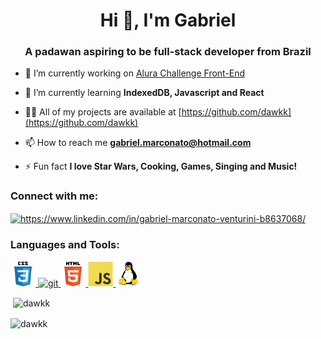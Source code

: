 <h1 align="center">Hi 👋, I'm Gabriel</h1>
<h3 align="center">A padawan aspiring to be full-stack developer from Brazil</h3>

- 🔭 I’m currently working on [Alura Challenge Front-End](https://github.com/dawkk/AluraChallengeFE)

- 🌱 I’m currently learning **IndexedDB, Javascript and React**

- 👨‍💻 All of my projects are available at [https://github.com/dawkk](https://github.com/dawkk)

- 📫 How to reach me **gabriel.marconato@hotmail.com**

- ⚡ Fun fact **I love Star Wars, Cooking, Games, Singing and Music!**

<h3 align="left">Connect with me:</h3>
<p align="left">
<a href="https://linkedin.com/in/https://www.linkedin.com/in/gabriel-marconato-venturini-b8637068/" target="blank"><img align="center" src="https://raw.githubusercontent.com/rahuldkjain/github-profile-readme-generator/master/src/images/icons/Social/linked-in-alt.svg" alt="https://www.linkedin.com/in/gabriel-marconato-venturini-b8637068/" height="30" width="40" /></a>
</p>

<h3 align="left">Languages and Tools:</h3>
<p align="left"> <a href="https://www.w3schools.com/css/" target="_blank" rel="noreferrer"> <img src="https://raw.githubusercontent.com/devicons/devicon/master/icons/css3/css3-original-wordmark.svg" alt="css3" width="40" height="40"/> </a> <a href="https://git-scm.com/" target="_blank" rel="noreferrer"> <img src="https://www.vectorlogo.zone/logos/git-scm/git-scm-icon.svg" alt="git" width="40" height="40"/> </a> <a href="https://www.w3.org/html/" target="_blank" rel="noreferrer"> <img src="https://raw.githubusercontent.com/devicons/devicon/master/icons/html5/html5-original-wordmark.svg" alt="html5" width="40" height="40"/> </a> <a href="https://developer.mozilla.org/en-US/docs/Web/JavaScript" target="_blank" rel="noreferrer"> <img src="https://raw.githubusercontent.com/devicons/devicon/master/icons/javascript/javascript-original.svg" alt="javascript" width="40" height="40"/> </a> <a href="https://www.linux.org/" target="_blank" rel="noreferrer"> <img src="https://raw.githubusercontent.com/devicons/devicon/master/icons/linux/linux-original.svg" alt="linux" width="40" height="40"/> </a> </p>

<p>&nbsp;<img align="center" src="https://github-readme-stats.vercel.app/api?username=dawkk&show_icons=true&locale=en" alt="dawkk" /></p>

<p><img align="center" src="https://github-readme-streak-stats.herokuapp.com/?user=dawkk&" alt="dawkk" /></p>

